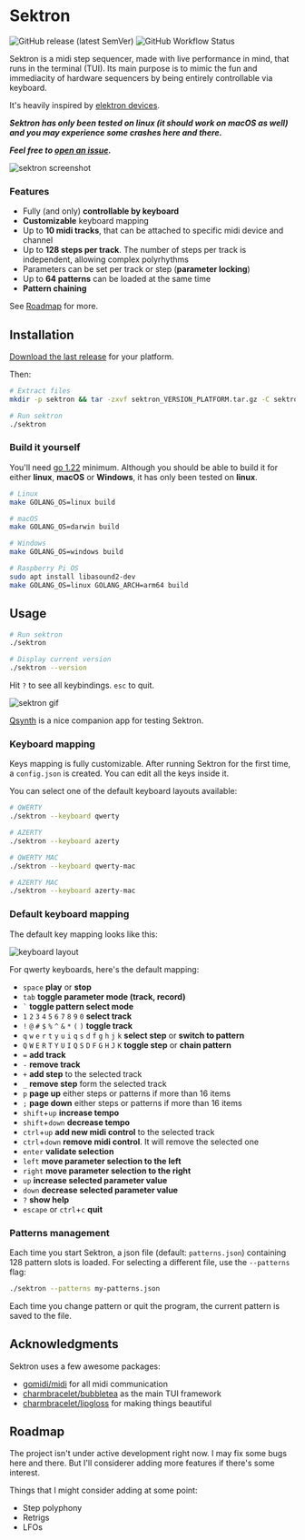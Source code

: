 # Sektron

![GitHub release (latest SemVer)](https://img.shields.io/github/v/release/xaviergodart/sektron) ![GitHub Workflow Status](https://img.shields.io/github/actions/workflow/status/xaviergodart/sektron/build.yml)

Sektron is a midi step sequencer, made with live performance in mind, that runs in the terminal (TUI).
Its main purpose is to mimic the fun and immediacity of hardware sequencers by being entirely controllable via keyboard.

It's heavily inspired by [elektron devices](https://www.elektron.se).

**_Sektron has only been tested on linux (it should work on macOS as well) and you may experience some crashes here and there._**

**_Feel free to [open an issue](https://github.com/xaviergodart/sektron/issues/new)._**

![sektron screenshot](/docs/screenshot.png)

### Features

 - Fully (and only) **controllable by keyboard**
 - **Customizable** keyboard mapping
 - Up to **10 midi tracks**, that can be attached to specific midi device and channel
 - Up to **128 steps per track**. The number of steps per track is independent, allowing complex polyrhythms
 - Parameters can be set per track or step (**parameter locking**)
 - Up to **64 patterns** can be loaded at the same time
 - **Pattern chaining**

See [Roadmap](https://github.com/xaviergodart/sektron#roadmap) for more.

## Installation

[Download the last release](https://github.com/xaviergodart/sektron/releases) for your platform.

Then:
```sh
# Extract files
mkdir -p sektron && tar -zxvf sektron_VERSION_PLATFORM.tar.gz -C sektron

# Run sektron
./sektron
```

### Build it yourself

You'll need [go 1.22](https://go.dev/dl/) minimum.
Although you should be able to build it for either **linux**, **macOS** or **Windows**, it has only been tested on **linux**.

```sh
# Linux
make GOLANG_OS=linux build

# macOS
make GOLANG_OS=darwin build

# Windows
make GOLANG_OS=windows build

# Raspberry Pi OS
sudo apt install libasound2-dev
make GOLANG_OS=linux GOLANG_ARCH=arm64 build
```

## Usage

```sh
# Run sektron
./sektron

# Display current version
./sektron --version
```

Hit `?` to see all keybindings. `esc` to quit.

![sektron gif](/docs/vhs.gif)

[Qsynth](https://qsynth.sourceforge.io/) is a nice companion app for testing Sektron.


### Keyboard mapping

Keys mapping is fully customizable. After running Sektron for the first time, a `config.json` is created.
You can edit all the keys inside it.

You can select one of the default keyboard layouts available:
```sh
# QWERTY
./sektron --keyboard qwerty

# AZERTY
./sektron --keyboard azerty

# QWERTY MAC
./sektron --keyboard qwerty-mac

# AZERTY MAC
./sektron --keyboard azerty-mac
```

### Default keyboard mapping

The default key mapping looks like this:

![keyboard layout](/docs/keyboard-layout.png)

For qwerty keyboards, here's the default mapping:

 - `space` **play** or **stop**
 - `tab` **toggle parameter mode (track, record)**
 - `` ` `` **toggle pattern select mode**
 - `1` `2` `3` `4` `5` `6` `7` `8` `9` `0` **select track**
 - `!` `@` `#` `$` `%` `^` `&` `*` `(` `)` **toggle track**
 - `q` `w` `e` `r` `t` `y` `u` `i` `q` `s` `d` `f` `g` `h` `j` `k` **select step** or **switch to pattern**
 - `Q` `W` `E` `R` `T` `Y` `U` `I` `Q` `S` `D` `F` `G` `H` `J` `K` **toggle step** or **chain pattern**
 - `=` **add track**
 - `-` **remove track**
 - `+` **add step** to the selected track
 - `_` **remove step** form the selected track
 - `p` **page up** either steps or patterns if more than 16 items
 - `;` **page down** either steps or patterns if more than 16 items
 - `shift`+`up` **increase tempo**
 - `shift`+`down` **decrease tempo**
 - `ctrl`+`up` **add new midi control** to the selected track
 - `ctrl`+`down` **remove midi control**. It will remove the selected one
 - `enter` **validate selection**
 - `left` **move parameter selection to the left**
 - `right` **move parameter selection to the right**
 - `up` **increase selected parameter value**
 - `down` **decrease selected parameter value**
 - `?` **show help**
 - `escape` or `ctrl`+`c` **quit**

### Patterns management

Each time you start Sektron, a json file (default: `patterns.json`) containing 128 pattern slots is loaded.
For selecting a different file, use the `--patterns` flag:
```sh
./sektron --patterns my-patterns.json
```

Each time you change pattern or quit the program, the current pattern is saved to the file.


## Acknowledgments

Sektron uses a few awesome packages:
 - [gomidi/midi](https://gitlab.com/gomidi/midi) for all midi communication
 - [charmbracelet/bubbletea](https://github.com/charmbracelet/bubbletea) as the main TUI framework
 - [charmbracelet/lipgloss](https://github.com/charmbracelet/lipgloss) for making things beautiful

## Roadmap

The project isn't under active development right now. I may fix some bugs here and there. But I'll considerer adding more features if there's some interest. 

Things that I might consider adding at some point:
 - Step polyphony
 - Retrigs
 - LFOs
